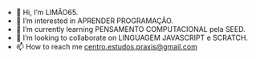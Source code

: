 - 👋 Hi, I’m LIMÃO65.
- 👀 I’m interested in APRENDER PROGRAMAÇÃO.
- 🌱 I’m currently learning PENSAMENTO COMPUTACIONAL pela SEED.
- 💞️ I’m looking to collaborate on LINGUAGEM JAVASCRIPT e SCRATCH.
- 📫 How to reach me centro.estudos.praxis@gmail.com

<!---
Limao65/Limao65 is a ✨ special ✨ repository because its `README.md` (this file) appears on your GitHub profile.
You can click the Preview link to take a look at your changes.
--->
